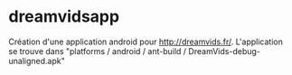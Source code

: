 dreamvidsapp
============

Création d'une application android pour http://dreamvids.fr/.
L'application se trouve dans "platforms / android / ant-build / DreamVids-debug-unaligned.apk"
